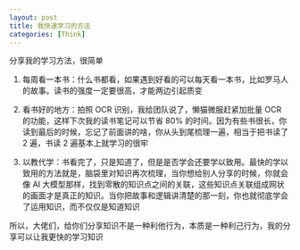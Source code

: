 ```yaml
---
layout: post
title: 我快速学习的方法
categories: [Think]
---
```


分享我的学习方法，很简单

1. 每周看一本书：什么书都看，如果遇到好看的可以每天看一本书，比如罗马人的故事。读书的强度一定要很高，才能两边引起质变

2. 看书好的地方：拍照 OCR 识别，我给团队说了，懒猫微服赶紧加批量 OCR 的功能，这样下次我的读书笔记可以节省 80% 的时间。因为有些书很长，你读到最后的时候，忘记了前面讲的啥，你从头到尾梳理一遍，相当于把书读了 2 遍，书读 2 遍基本上就学习的很牢

3. 以教代学：书看完了，只是知道了，但是是否学会还要学以致用。最快的学以致用的方法就是，脑袋里对知识再次梳理，当你想给别人分享的时候，你就会像 AI 大模型那样，找到零散的知识点之间的关联，这些知识点关联组成网状的画面才是真正的知识。当你把故事和逻辑讲清楚的那一刻，你也就彻底学会了运用知识，而不仅仅是知道知识

所以，大佬们，给你们分享知识不是一种利他行为，本质是一种利己行为，我的分享可以让我更快的学习知识
